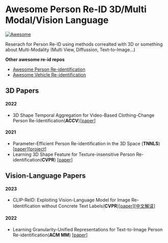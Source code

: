 # Awesome Person Re-ID 3D/Multi Modal/Vision Language
[![Awesome](https://cdn.rawgit.com/sindresorhus/awesome/d7305f38d29fed78fa85652e3a63e154dd8e8829/media/badge.svg)](https://github.com/sindresorhus/awesome)

Reserach for Person Re-ID using methods correalted with 3D or something about Multi-Modality (Multi View, Diffussion, Text-to-Image...)

**Other awesome re-id repos**

- [Awesome Person Re-identification](https://github.com/bismex/Awesome-person-re-identification)
- [Awesome Vehicle Re-identification](https://github.com/bismex/Awesome-vehicle-re-identification)

## 3D Papers

#### 2022

- 3D Shape Temporal Aggregation for Video-Based Clothing-Change Person Re-Identification(**ACCV**)[[paper](https://openaccess.thecvf.com/content/ACCV2022/papers/Han_3D_Shape_Temporal_Aggregation_for_Video-Based_Clothing-Change_Person_Re-identification_ACCV_2022_paper.pdf)]

#### 2021

- Parameter-Efficient Person Re-identification in the 3D Space (**TNNLS**) [[paper]](https://arxiv.org/abs/2006.04569)[[project]](https://github.com/layumi/person-reid-3d)
- Learning 3D Shape Feature for Texture-insensitive Person Re-identification(**CVPR**) [[paper]](https://openaccess.thecvf.com/content/CVPR2021/papers/Chen_Learning_3D_Shape_Feature_for_Texture-Insensitive_Person_Re-Identification_CVPR_2021_paper.pdf)



## Vision-Language Papers

#### 2023

- CLIP-ReID: Exploiting Vision-Language Model for Image Re-Identification without Concrete Text Labels(**CVPR**)[[paper](https://arxiv.org/abs/2211.13977)][[中文解读](https://zhuanlan.zhihu.com/p/621771978)]

#### 2022

- Learning Granularity-Unified Representations for Text-to-Image Person Re-identification(**ACM MM**) [[paper]](https://arxiv.org/abs/2207.07802)


